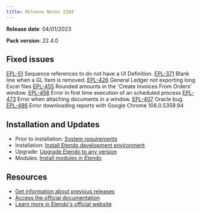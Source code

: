 ```yaml
---
title: Release Notes 22Q4
---
```


**Release date**: 04/01/2023

**Pack version**: 22.4.0

## Fixed issues

[EPL-51](https://github.com/etendosoftware/etendo_core/issues/110) Sequence references to do not have a UI Definition.
[EPL-371](https://github.com/etendosoftware/etendo_core/issues/54) Blank line when a GL Item is removed.
[EPL-426](https://github.com/etendosoftware/etendo_core/issues/87) General Ledger not exporting long Excel files
[EPL-455](https://github.com/etendosoftware/etendo_core/issues/97) Rounded amounts in the 'Create Invoices From Orders' window.
[EPL-456](https://github.com/etendosoftware/etendo_core/issues/98) Error in first time execution of an scheduled process
[EPL-473](https://github.com/etendosoftware/etendo_core/issues/103) Error when attaching documents in a window.
[EPL-407](https://github.com/etendosoftware/etendo_core/issues/80) Oracle bug.
[EPL-486](https://github.com/etendosoftware/etendo_core/issues/113) Error downloading reports with Google Chrome 108.0.5359.94

## Installation and Updates

- Prior to installation: [System requirements](/docs.etendo.software/legacy/technical-documentation/etendo-environment/requirements-and-tools/requirements)
- Installation: [Install Etendo development environment](https://docs.etendo.software/en/technical-documentation/etendo-environment/setup-and-upgrade/installation/install-etendo-development-environment)
- Upgrade: [Upgrade Etendo to any version](https://docs.etendo.software/en/technical-documentation/etendo-environment/setup-and-upgrade/installation/upgrade-etendo-to-any-version)
- Modules: [Install modules in Etendo](https://docs.etendo.software/en/technical-documentation/etendo-environment/setup-and-upgrade/modules/install-modules-in-etendo)

## Resources

- [Get information about previous releases](https://docs.etendo.software/en/Release-notes)
- [Access the official documentation](https://docs.etendo.software)
- [Learn more in Etendo's official website](https://etendo.software)
